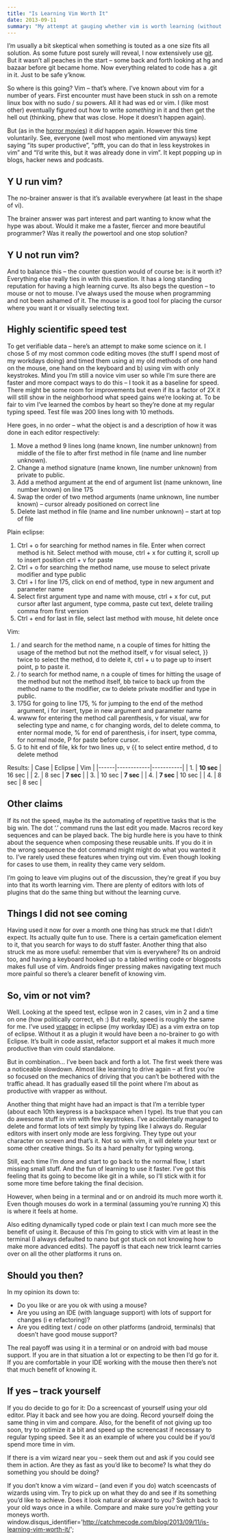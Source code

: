 ```yaml
---
title: "Is Learning Vim Worth It"
date: 2013-09-11
summary: "My attempt at gauging whether vim is worth learning (without spending the time everyone says it takes to). See if you should go for it or not"
---
```


I’m usually a bit skeptical when something is touted as a one size fits all solution. As some future post surely will reveal, I now extensively use [git](http://git-scm.com/). But it wasn’t all peaches in the start – some back and forth looking at hg and bazaar before git became home. Now everything related to code has a .git in it. Just to be safe y’know.

So where is this going? Vim – that’s where. I’ve known about vim for a number of years. First encounter must have been stuck in ssh on a remote linux box with no sudo / su powers. All it had was ed or vim. I (like most other) eventually figured out how to write _something_ in it and then get the hell out (thinking, phew that was close. Hope it doesn’t happen again).

But (as in the [horror movies](http://www.collegehumor.com/picture/6906024/sharkalanche-movie-makes-obvious-sense)) it _did_ happen again. However this time voluntarily. See, everyone (well most who mentioned vim anyways) kept saying “its super productive”, “pfft, you can do that in less keystrokes in vim” and “I’d write this, but it was already done in vim”. It kept popping up in blogs, hacker news and podcasts.

## Y U run vim?
The no-brainer answer is that it’s available everywhere (at least in the shape of vi).

The brainer answer was part interest and part wanting to know what the hype was about. Would it make me a faster, fiercer and more beautiful programmer? Was it really _the_ powertool and one stop solution?

## Y U not run vim?
And to balance this – the counter question would of course be: is it worth it? Everything else really ties in with this question. It has a long standing reputation for having a high learning curve. Its also begs the question – to mouse or not to mouse. I’ve always used the mouse when programming and not been ashamed of it. The mouse is a good tool for placing the cursor where you want it or visually selecting text.

## Highly scientific speed test
To get verifiable data – here’s an attempt to make some science on it. I chose 5 of my most common code editing moves (the stuff I spend most of my workdays doing) and timed them using a) my old methods of one hand on the mouse, one hand on the keyboard and b) using vim with only keystrokes. Mind you I’m still a novice vim user so while I’m sure there are faster and more compact ways to do this – I took it as a baseline for speed. There might be some room for improvements but even if its a factor of 2X it will still show in the neighborhood what speed gains we’re looking at. To be fair to vim I’ve learned the combos by heart so they’re done at my regular typing speed. Test file was 200 lines long with 10 methods.

Here goes, in no order – what the object is and a description of how it was done in each editor respectively:

1.  Move a method 9 lines long (name known, line number unknown) from middle of the file to after first method in file (name and line number unknown).
2.  Change a method signature (name known, line number unknown) from private to public.
3.  Add a method argument at the end of argument list (name unknown, line number known) on line 175
4.  Swap the order of two method arguments (name unknown, line number known) – cursor already positioned on correct line
5.  Delete last method in file (name and line number unknown) – start at top of file

Plain eclipse:

1.  Ctrl + o for searching for method names in file. Enter when correct method is hit. Select method with mouse, ctrl + x for cutting it, scroll up to insert position ctrl + v for paste
2.  Ctrl + o for searching the method name, use mouse to select private modifier and type public
3.  Ctrl + l for line 175, click on end of method, type in new argument and parameter name
4.  Select first argument type and name with mouse, ctrl + x for cut, put cursor after last argument, type comma, paste cut text, delete trailing comma from first version
5.  Ctrl + end for last in file, select last method with mouse, hit delete once

Vim:

1.  / and search for the method name, n a couple of times for hitting the usage of the method but not the method itself, v for visual select, \}\} twice to select the method, d to delete it, ctrl + u to page up to insert point, p to paste it.
2.  / to search for method name, n a couple of times for hitting the usage of the method but not the method itself, bb twice to back up from the method name to the modifier, cw to delete private modifier and type in public.
3.  175G for going to line 175, % for jumping to the end of the method argument, i for insert, type in new argument and parameter name
4.  wwww for entering the method call parenthesis, v for visual, ww for selecting type and name, c for changing words, del to delete comma, to enter normal mode, % for end of parenthesis, i for insert, type comma, for normal mode, P for paste before cursor.
5.  G to hit end of file, kk for two lines up, v \{\{ to select entire method, d to delete method

Results:
| Case | Eclipse    | Vim       |
|------|------------|-----------|
| 1.   | **10 sec** | 16 sec    |
| 2.   | 8 sec      | **7 sec** |
| 3.   | 10 sec     | **7 sec** |
| 4.   | **7 sec**  | 10 sec    |
| 4.   | 8 sec      | 8 sec     |

## Other claims
If its not the speed, maybe its the automating of repetitive tasks that is the big win. The dot ‘.’ command runs the last edit you made. Macros record key sequences and can be played back. The big hurdle here is you have to think about the sequence when composing these reusable units. If you do it in the wrong sequence the dot command might might do what you wanted it to. I’ve rarely used these features when trying out vim. Even though looking for cases to use them, in reality they came very seldom.

I’m going to leave vim plugins out of the discussion, they’re great if you buy into that its worth learning vim. There are plenty of editors with lots of plugins that do the same thing but without the learning curve.

## Things I did not see coming
Having used it now for over a month one thing has struck me that I didn’t expect. Its actually quite fun to use. There is a certain gamefication element to it, that you search for ways to do stuff faster.
Another thing that also struck me as more useful: remember that vim is everywhere? Its on android too, and having a keyboard hooked up to a tabled writing code or blogposts makes full use of vim. Androids finger pressing makes navigating text much more painful so there’s a clearer benefit of knowing vim.

## So, vim or not vim?
Well. Looking at the speed test, eclipse won in 2 cases, vim in 2 and a time on one (how politically correct, eh :) But really, speed is roughly the same for me. I’ve used [vrapper](http://vrapper.sourceforge.net/home/) in eclipse (my workday IDE) as a vim extra on top of eclipse. Without it as a plugin it would have been a no-brainer to go with Eclipse. It’s built in code assist, refactor support et al makes it much more productive than vim could standalone.

But in combination… I’ve been back and forth a lot. The first week there was a noticeable slowdown. Almost like learning to drive again – at first you’re so focused on the mechanics of driving that you can’t be bothered with the traffic ahead. It has gradually eased till the point where I’m about as productive with vrapper as without.

Another thing that might have had an impact is that I’m a terrible typer (about each 10th keypress is a backspace when I type). Its true that you can do awesome stuff in vim with few keystrokes. I’ve accidentally managed to delete and format lots of text simply by typing like I always do. Regular editors with insert only mode are less forgiving. They type out your character on screen and that’s it. Not so with vim, it will delete your text or some other creative things. So its a hard penalty for typing wrong.

Still, each time I’m done and start to go back to the normal flow, I start missing small stuff. And the fun of learning to use it faster. I’ve got this feeling that its going to become like git in a while, so I’ll stick with it for some more time before taking the final decision.

However, when being in a terminal and or on android its much more worth it. Even though mouses do work in a terminal (assuming you’re running X) this is where it feels at home.

Also editing dynamically typed code or plain text I can much more see the benefit of using it. Because of this I’m going to stick with vim at least in the terminal (I always defaulted to nano but got stuck on not knowing how to make more advanced edits). The payoff is that each new trick learnt carries over on all the other platforms it runs on.

## Should you then?
In my opinion its down to:

*   Do you like or are you ok with using a mouse?
*   Are you using an IDE (with language support) with lots of support for changes (i e refactoring)?
*   Are you editing text / code on other platforms (android, terminals) that doesn’t have good mouse support?

The real payoff was using it in a terminal or on android with bad mouse support. If you are in that situation a lot or expecting to be then I’d go for it. If you are comfortable in your IDE working with the mouse then there’s not that much benefit of knowing it.

## If yes – track yourself
If you do decide to go for it: Do a screencast of yourself using your old editor. Play it back and see how you are doing. Record yourself doing the same thing in vim and compare. Also, for the benefit of not giving up too soon, try to optimize it a bit and speed up the screencast if necessary to regular typing speed. See it as an example of where you could be if you’d spend more time in vim.

If there is a vim wizard near you – seek them out and ask if you could see them in action. Are they as fast as you’d like to become? Is what they do something you should be doing?

If you don’t know a vim wizard – (and even if you do) watch sceencasts of wizards using vim. Try to pick up on what they do and see if its something you’d like to achieve. Does it look natural or akward to you? Switch back to your old ways once in a while. Compare and make sure you’re getting your moneys worth.
window.disqus\_identifier='http://catchmecode.com/blog/2013/09/11/is-learning-vim-worth-it/';
